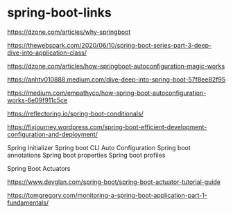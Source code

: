 # spring-boot-links

https://dzone.com/articles/why-springboot

https://thewebspark.com/2020/06/10/spring-boot-series-part-3-deep-dive-into-application-class/

https://dzone.com/articles/how-springboot-autoconfiguration-magic-works

https://anhtv010888.medium.com/dive-deep-into-spring-boot-57f8ee82f95

https://medium.com/empathyco/how-spring-boot-autoconfiguration-works-6e09f911c5ce

https://reflectoring.io/spring-boot-conditionals/




https://fixjourney.wordpress.com/spring-boot-efficient-development-configuration-and-deployment/

Spring Initializer
Spring boot CLI
Auto Configuration
Spring boot annotations
Spring boot properties
Spring boot profiles



Spring Boot Actuators

https://www.devglan.com/spring-boot/spring-boot-actuator-tutorial-guide

https://tomgregory.com/monitoring-a-spring-boot-application-part-1-fundamentals/
